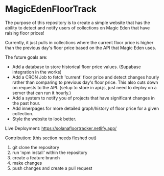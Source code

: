 # MagicEdenFloorTrack

The purpose of this repository is to create a simple website that has the ability to detect and notify users of collections on Magic Eden that have raising floor prices!

Currently, it just pulls in collections where the current floor price is higher than the previous day's floor price based on the API that Magic Eden uses.

The future goals are:

- Add a database to store historical floor price values. (Supabase integration in the works)
- Add a CRON Job to fetch 'current' floor price and detect changes hourly rather than comparing to previous day's floor price. This also cuts down on requests to the API. (setup to store in api.js, just need to deploy on a server that can run it hourly.)
- Add a system to notify you of projects that have significant changes in the past hour.
- Add innerpages for more detailed graph/history of floor price for a given collection.
- Style the website to look better.

Live Deployment: https://solanafloortracker.netlify.app/


Contribution:
(this section needs fleshed out)
1. git clone the repository
2. run 'npm install' within the repository
3. create a feature branch
4. make changes
5. push changes and create a pull request
